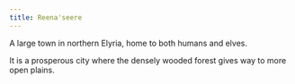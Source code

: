 ```yaml
---
title: Reena'seere
---
```


A large town in northern Elyria, home to both humans and elves.

It is a prosperous city where the densely wooded forest gives way to more open plains.

